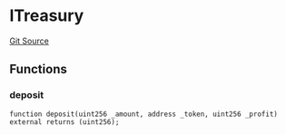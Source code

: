# ITreasury
[Git Source](https://github.com/KlimaDAO/klimadao-solidity/blob/0daf6561853dcea28093c3f0ddf1098de21c5de2/src/protocol/pKLIMA/ExercisepKLIMA.sol)


## Functions
### deposit


```solidity
function deposit(uint256 _amount, address _token, uint256 _profit) external returns (uint256);
```

